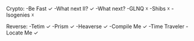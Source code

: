 Crypto:
	-Be Fast ✓
	-What next II? ✓
	-What next? 
	-GLNQ ☓
	-Shibs ☓
	-Isogenies ☓

Reverse:
	-Tetim ✓
	-Prism ✓
	-Heaverse ✓
	-Compile Me ✓
	-Time Traveler
	-Locate Me ✓